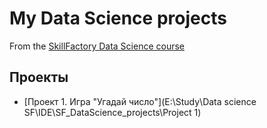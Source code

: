 # My Data Science projects
From the [SkillFactory Data Science course](https://skillfactory.ru/data-science-specialization)

## Проекты

* [Проект 1. Игра "Угадай число"](E:\Study\Data science SF\IDE\SF_DataScience_projects\Project 1)